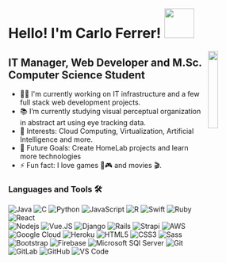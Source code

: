 <h1>Hello! I'm Carlo Ferrer! <img src="https://media.tenor.com/images/3b388fe03da271d2674faf85eb7c3fcd/tenor.gif" width="60px"/></h1>

<img align="right" src="https://media.giphy.com/media/JWuBH9rCO2uZuHBFpm/giphy.gif" width="20%"/>

## IT Manager, Web Developer and M.Sc. Computer Science Student  

- 👨‍💻 I'm currently working on IT infrastructure and a few full stack web development projects.
- 📚 I’m currently studying visual perceptual organization in abstract art using eye tracking data.
- 🍧 Interests: Cloud Computing, Virtualization, Artificial Intelligence and more.
- 💭 Future Goals: Create HomeLab projects and learn more technologies
- ⚡ Fun fact: I love games 👾🎮 and movies 🎬.

### Languages and Tools 🛠 

![Java](http://img.shields.io/badge/-Java-5B4638?style=flat-square&logo=java&logoColor=ffffff)
![C](http://img.shields.io/badge/-C-A8B9CC?style=flat-square&logo=c&logoColor=ffffff)
![Python](http://img.shields.io/badge/-Python-3776AB?style=flat-square&logo=python&logoColor=ffffff)
![JavaScript](https://img.shields.io/badge/-JavaScript-%23F7DF1C?style=flat-square&logo=javascript&logoColor=000000&labelColor=%23F7DF1C&color=%23FFCE5A)
![R](https://img.shields.io/badge/r-%23276DC3.svg?&style=for-the-badge&logo=r&logoColor=white)
![Swift](https://img.shields.io/badge/swift-%23FA7343.svg?&style=for-the-badge&logo=swift&logoColor=white)
![Ruby](https://img.shields.io/badge/ruby-%23CC342D.svg?&style=for-the-badge&logo=ruby&logoColor=white)
![React](https://img.shields.io/badge/react%20-%2320232a.svg?&style=for-the-badge&logo=react&logoColor=%2361DAFB)\
![Nodejs](https://img.shields.io/badge/-Nodejs-339933?style=flat-square&logo=Node.js&logoColor=ffffff)
![Vue.JS](https://img.shields.io/badge/vuejs%20-%2335495e.svg?&style=for-the-badge&logo=vue.js&logoColor=%234FC08D)
![Django](https://img.shields.io/badge/django%20-%23092E20.svg?&style=for-the-badge&logo=django&logoColor=white)
![Rails](https://img.shields.io/badge/rails%20-%23CC0000.svg?&style=for-the-badge&logo=ruby-on-rails&logoColor=white)
![Strapi](https://img.shields.io/badge/strapi%20-%232E7EEA.svg?&style=for-the-badge&logo=strapi&logoColor=white)
![AWS](https://img.shields.io/badge/AWS%20-%23FF9900.svg?&style=for-the-badge&logo=amazon-aws&logoColor=white)
![Google Cloud](https://img.shields.io/badge/Google%20Cloud%20-%234285F4.svg?&style=for-the-badge&logo=google-cloud&logoColor=white)
![Heroku](https://img.shields.io/badge/heroku%20-%23430098.svg?&style=for-the-badge&logo=heroku&logoColor=white)
![HTML5](https://img.shields.io/badge/-HTML5-%23E44D27?style=flat-square&logo=html5&logoColor=ffffff)
![CSS3](https://img.shields.io/badge/-CSS3-%231572B6?style=flat-square&logo=css3)
![Sass](https://img.shields.io/badge/-Sass-%23CC6699?style=flat-square&logo=sass&logoColor=ffffff)
![Bootstrap](https://img.shields.io/badge/-Bootstrap-563D7C?style=flat-square&logo=Bootstrap)
![Firebase](https://img.shields.io/badge/-Firebase-FFCA28?style=flat-square&logo=firebase&logoColor=ffffff)
![Microsoft SQl Server](https://img.shields.io/badge/-Sql%20Server-CC2927?style=flat-square&logo=microsoft-sql-server&logoColor=ffffff)
![Git](https://img.shields.io/badge/-Git-%23F05032?style=flat-square&logo=git&logoColor=%23ffffff)
![GitLab](https://img.shields.io/badge/-GitLab-FCA121?style=flat-square&logo=gitlab)
![GitHub](https://img.shields.io/badge/-GitHub-181717?style=flat-square&logo=github)
![VS Code](http://img.shields.io/badge/-VS%20Code-007ACC?style=flat-square&logo=visual-studio-code&logoColor=ffffff)
